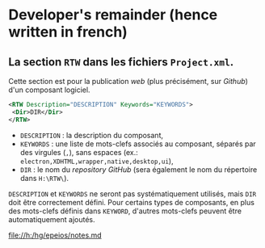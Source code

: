 # Developer's remainder (hence written in french)

## La section `RTW` dans les fichiers `Project.xml`.

Cette section est pour la publication *web* (plus précisément, sur *Github*) d'un composant logiciel.

``` xml
<RTW Description="DESCRIPTION" Keywords="KEYWORDS">
 <Dir>DIR</Dir>
</RTW>
```

  * `DESCRIPTION` : la description du composant,
  * `KEYWORDS` : une liste de mots-clefs associés au composant, séparés par des virgules (`,`), sans espaces (ex.: `electron,XDHTML,wrapper,native,desktop,ui`),
  * `DIR` : le nom du *repository* *GitHub* (sera également le nom du répertoire dans `H:\RTW\`).

  `DESCRIPTION` et `KEYWORDS` ne seront pas systématiquement utilisés, mais `DIR` doit être correctement défini. Pour certains types de composants, en plus des mots-clefs définis dans `KEYWORD`, d'autres mots-clefs peuvent être automatiquement ajoutés.


  <file://h:/hg/epeios/notes.md>